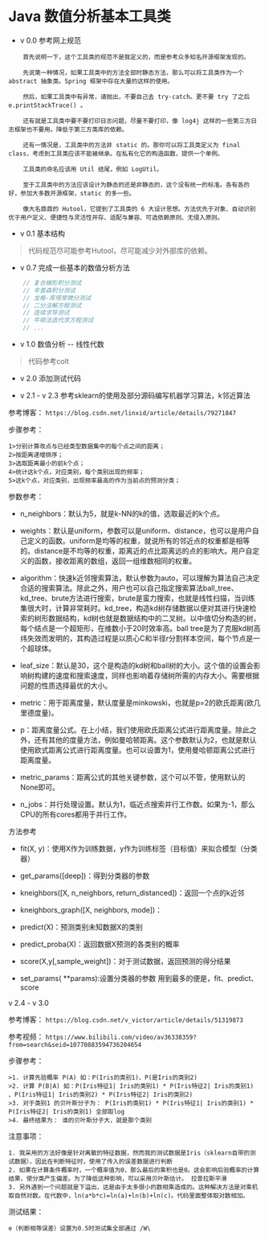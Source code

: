 # Java 数值分析基本工具类


* v 0.0 参考网上规范

```  
    首先说明一下，这个工具类的规范不是我定义的，而是参考众多知名开源框架发现的。
    
    先说第一种情况，如果工具类中的方法全部时静态方法，那么可以将工具类作为一个 abstract 抽象类。Spring 框架中存在大量的这样的使用。
    
    然后，如果工具类中有异常，请抛出，不要自己去 try-catch。更不要 try 了之后 e.printStackTrace() 。
    
    还有就是工具类中要不要打印日志问题，尽量不要打印，像 log4j 这样的一些第三方日志框架也不要用。降低于第三方类库的依赖。
    
    还有一情况是，工具类中的方法非 static 的。那你可以将工具类定义为 final class，考虑到工具类应该不能被继承。在私有化它的构造函数，提供一个单例。
    
    工具类的命名应该用 Util 结尾，例如 LogUtil。
    
    至于工具类中的方法应该设计为静态的还是非静态的，这个没有统一的标准。各有各的好，参加大多数开源框架，static 的多一些。
    
    像大名鼎鼎的 Hutool，它提到了工具类的 6 大设计思想。方法优先于对象、自动识别优于用户定义、便捷性与灵活性并存、适配与兼容、可选依赖原则、无侵入原则。
```

* v 0.1 基本结构

> 代码规范尽可能参考Hutool，尽可能减少对外部库的依赖。

* v 0.7 完成一些基本的数值分析方法

```java
    // 复合梯形积分测试
    // 辛普森积分测试
    // 龙格-库塔常微分测试
    // 二分法解方程测试
    // 连续求导测试
    // 牛顿法迭代求方程测试
    // ...
```

* v 1.0 数值分析 -- 线性代数

> 代码参考colt

* v 2.0 添加测试代码

* v 2.1 - v 2.3 参考sklearn的使用及部分源码编写机器学习算法，k邻近算法

参考博客： `https://blog.csdn.net/linxid/article/details/79271847`

步骤参考：

    1>分别计算改点与已经类型数据集中的每个点之间的距离；
    2>按距离递增排序；
    3>选取距离最小的前k个点；
    4>统计这k个点，对应类别，每个类别出现的频率；
    5>这k个点，对应类别，出现频率最高的作为当前点的预测分类；
    

参数参考：

* n_neighbors：默认为5，就是k-NN的k的值，选取最近的k个点。

* weights：默认是uniform，参数可以是uniform、distance，也可以是用户自己定义的函数。uniform是均等的权重，就说所有的邻近点的权重都是相等的。distance是不均等的权重，距离近的点比距离远的点的影响大。用户自定义的函数，接收距离的数组，返回一组维数相同的权重。

* algorithm：快速k近邻搜索算法，默认参数为auto，可以理解为算法自己决定合适的搜索算法。除此之外，用户也可以自己指定搜索算法ball_tree、kd_tree、brute方法进行搜索，brute是蛮力搜索，也就是线性扫描，当训练集很大时，计算非常耗时。kd_tree，构造kd树存储数据以便对其进行快速检索的树形数据结构，kd树也就是数据结构中的二叉树。以中值切分构造的树，每个结点是一个超矩形，在维数小于20时效率高。ball tree是为了克服kd树高纬失效而发明的，其构造过程是以质心C和半径r分割样本空间，每个节点是一个超球体。

* leaf_size：默认是30，这个是构造的kd树和ball树的大小。这个值的设置会影响树构建的速度和搜索速度，同样也影响着存储树所需的内存大小。需要根据问题的性质选择最优的大小。

* metric：用于距离度量，默认度量是minkowski，也就是p=2的欧氏距离(欧几里德度量)。

* p：距离度量公式。在上小结，我们使用欧氏距离公式进行距离度量。除此之外，还有其他的度量方法，例如曼哈顿距离。这个参数默认为2，也就是默认使用欧式距离公式进行距离度量。也可以设置为1，使用曼哈顿距离公式进行距离度量。

* metric_params：距离公式的其他关键参数，这个可以不管，使用默认的None即可。

* n_jobs：并行处理设置。默认为1，临近点搜索并行工作数。如果为-1，那么CPU的所有cores都用于并行工作。

方法参考

* fit(X, y)：使用X作为训练数据，y作为训练标签（目标值）来拟合模型（分类器）

* get_params([deep])：得到分类器的参数

* kneighbors([X, n_neighbors, return_distanced])：返回一个点的k近邻

* kneighbors_graph([X, neighbors, mode])：

* predict(X)：预测类别未知数据X的类别

* predict_proba(X)：返回数据X预测的各类别的概率

* score(X,y[,sample_weight])：对于测试数据，返回预测的得分结果

* set_params( **params):设置分类器的参数 
用到最多的便是，fit、predict、score

v 2.4 - v 3.0

参考博客： `https://blog.csdn.net/v_victor/article/details/51319873`

参考视频： `https://www.bilibili.com/video/av36338359?from=search&seid=10770883594736204654`

步骤参考：
    
    >1. 计算先验概率 P(A) 如：P(Iris的类别1)、P(是Iris的类别2)
    >2. 计算 P(B|A) 如：P(Iris特征1| Iris的类别1) * P(Iris特征2| Iris的类别1) 、P(Iris特征1| Iris的类别2) * P(Iris特征2| Iris的类别2)
    >3. 对于类别1 的贝叶斯分子为： P(Iris的类别1) * P(Iris特征1| Iris的类别1) * P(Iris特征2| Iris的类别1) 全部取log
    >4. 最终结果为： 谁的贝叶斯分子大，就是那个类别

注意事项：
    
    1. 我采用的方法好像是针对离散的特征数据，然而我的测试数据是Iris（sklearn自带的测试数据），因此在判断特征时，使用了传入的误差数据进行判断
    2. 如果在计算条件概率时，一个概率值为0，那么最后的乘积也是0。这会影响后验概率的计算结果，使分类产生偏差。为了降低这种影响，可以采用贝叶斯估计。 拉普拉斯平滑
    3. 另外遇到一个问题就是下溢出，这是由于太多很小的数相乘造成的。这种解决方法是对乘机取自然对数。在代数中，ln(a*b*c)=ln(a)+ln(b)+ln(c)。代码里面整体取对数相加。
    
测试结果：
    
    e（判断相等误差）设置为0.5时测试集全部通过 /W\
